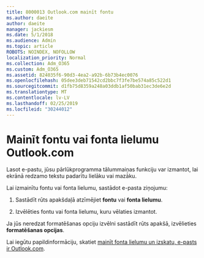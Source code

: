 ```yaml
---
title: 8000013 Outlook.com mainīt fontu
ms.author: daeite
author: daeite
manager: jackiesm
ms.date: 5/1/2018
ms.audience: Admin
ms.topic: article
ROBOTS: NOINDEX, NOFOLLOW
localization_priority: Normal
ms.collection: Adm_O365
ms.custom: Adm_O365
ms.assetid: 824035f6-90d3-4ea2-a92b-6b73b4ec0076
ms.openlocfilehash: 05dee3deb71542cd2bbc7f3fe7be574a85c522d1
ms.sourcegitcommit: d1fb75d8359a248a03ddb1af50bab31ec3de6e2d
ms.translationtype: MT
ms.contentlocale: lv-LV
ms.lasthandoff: 02/25/2019
ms.locfileid: "30244012"
---
```

# <a name="change-font-or-font-size-in-outlookcom"></a>Mainīt fontu vai fonta lielumu Outlook.com

Lasot e-pastu, jūsu pārlūkprogramma tālummaiņas funkciju var izmantot, lai ekrānā redzamo tekstu padarītu lielāku vai mazāku.
  
Lai izmainītu fontu vai fonta lielumu, sastādot e-pasta ziņojumu:
  
1. Sastādīt rūts apakšdaļā atzīmējiet **fontu** vai **fonta lielumu**.
    
2. Izvēlēties fontu vai fonta lielumu, kuru vēlaties izmantot.
    
Ja jūs neredzat formatēšanas opciju izvēlni sastādīt rūts apakšā, izvēlieties **formatēšanas opcijas**.
  
Lai iegūtu papildinformāciju, skatiet [mainīt fonta lielumu un izskatu, e-pasts ir Outlook.com](https://go.microsoft.com/fwlink/p/?linkid=873130).
  

